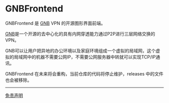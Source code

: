 # GNBFrontend

GNBFrontend 是 [GNB](https://github.com/gnbdev/gnb "GNB") VPN 的开源图形界面前端。

[GNB](https://github.com/gnbdev/gnb "GNB")是一个开源的去中心化的具有内网穿透能力通过P2P进行三层网络交换的VPN。

GNB可以让用户把异地的办公环境以及家庭环境组成一个虚拟的局域网，这个虚拟的局域网中的机器不需要公网IP，不需要公网服务器中转就可以实现TCP/IP通讯。

GNBFrontend 在未来将会重构，当前仓库的代码将停止维护，releases 中的文件也会被移除。

---
[免责声明](docs/disclaimer.md)

